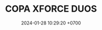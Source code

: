 ---
layout: rsl
permalink: /copa-xforce-duos
categories: logos
date: 2024-01-28 10:29:20 +0700
title: COPA XFORCE DUOS
tag: 
color: black
background: '#748DFF'
ICONSL: /assets/logos/COPA XFORCE.png
titleSLR: COPA XFORCE DUOS
image: assets/img/CXFDuos.png

#LLAVE1
equipo1llave1: LOLIVERSO
picks1llave1: ---
equipo2llave1: BYE
picks2llave1: --
#LLAVE2
equipo1llave2: FRIENDLY T
picks1llave2: ---
equipo2llave2: VUYAINAS P
picks2llave2: --
#LLAVE3
equipo1llave3: LA PRINCESA Y..
picks1llave3: ---
equipo2llave3: BYE
picks2llave3: --
#LLAVE4
equipo1llave4: REINO CIENTIFICO
picks1llave4: CHANDELURE, UMBREON
equipo2llave4: BOT FROSTBITE
picks2llave4: DODRIO, MR MIME
#LLAVE5
equipo1llave5: LOS CHANGOS
picks1llave5: NINETALES, MAMOSWINE
equipo2llave5: TOP FROSBITE
picks2llave5: PIKACHU, AZUMARIIL
#LLAVE6
equipo1llave6: BYE
picks1llave6: ---
equipo2llave6: LINBLAKETTV
picks2llave6: --
#LLAVE7
equipo1llave7: TERNERITOS
picks1llave7: ESPEON, URSHIFU
equipo2llave7: MOCITOS
picks2llave7: ESPEON, SNORALAX
#LLAVE8
equipo1llave8: BYE
picks1llave8: ---
equipo2llave8: RAKIU
picks2llave8: --
#LLAVE9
equipo1llave9: BYE
picks1llave9: ---
equipo2llave9: REYES DEL MAR
picks2llave9: --
#LLAVE10
equipo1llave10: DUO CINEMA
picks1llave10: SABLEYE, LEAFEON
equipo2llave10: EL CHAPO
picks2llave10: SABLEYE, GARCHOMP
#LLAVE11
equipo1llave11: LOS ERIZOS LOCOS
picks1llave11: GOODRA, LEAFEON
equipo2llave11: D'OLYMPIA
picks2llave11: MIMIKYU, GRENIJA
#LLAVE12
equipo1llave12: POKETAXIES
picks1llave12: NINETALES, MAMOSWINE
equipo2llave12: LAS BUCHONAS P
picks2llave12: CHARIZARD, PIKACHU
#LLAVE13
equipo1llave13: OKKOTSUSSIMPS
picks1llave13: ---
equipo2llave13: BYE
picks2llave13: --
#LLAVE14
equipo1llave14: TOÑITOS
picks1llave14: ---
equipo2llave14: BYE
picks2llave14: --
#LLAVE15
equipo1llave15: BARRENDEROS
picks1llave15: ---
equipo2llave15: SDT
picks2llave15: --
#LLAVE16
equipo1llave16: BYE
picks1llave16: ---
equipo2llave16: 2 DE ESPADAS
picks2llave16: --

#8VOS DE FINAL
#LLAVE1
equipo1llave17: LOLIVERSO
picks1llave17: LUCARIO, MR MIME
equipo2llave17: VUYAINAS P
picks2llave17: NINETALES, MAMOSWINE
#LLAVE2
equipo1llave18: LA PRINCESA Y..
picks1llave18: SYLVEON, MAMOSWINE
equipo2llave18: BOT FROSTBITE
picks2llave18: ESPEON, LAPRAS
#LLAVE3
equipo1llave19: LOS CHANGOS
picks1llave19: ---
equipo2llave19: LINBLAKETTV
picks2llave19: --
#LLAVE4
equipo1llave20: TERNERITOS
picks1llave20: ---
equipo2llave20: RAKIU
picks2llave20: --
#LLAVE5
equipo1llave21: REYES DEL MAR
picks1llave21: ---
equipo2llave21: DUO CINEMA
picks2llave21: --
#LLAVE6
equipo1llave22: LOS ERIZOS LOCOS
picks1llave22: ---
equipo2llave22: LAS BUCHONAS P
picks2llave22: --
#LLAVE7
equipo1llave23: OKKOTSUSSIMPS
picks1llave23: ---
equipo2llave23: TOÑITOS
picks2llave23: --
#LLAVE8
equipo1llave24: SDT
picks1llave24: ---
equipo2llave24:  2 DE ESPADAS
picks2llave24: --

#4TOS
#LLAVE1
equipo1llave25: LOLIVERSO
picks1llave25: ---
equipo2llave25: BOT FROSTBITE
picks2llave25: --
#LLAVE2
equipo1llave26: ---
picks1llave26: ---
equipo2llave26: ---
picks2llave26: --
#LLAVE3
equipo1llave27: ---
picks1llave27: ---
equipo2llave27: ---
picks2llave27: --
#LLAVE4
equipo1llave28: ---
picks1llave28: ---
equipo2llave28: ---
picks2llave28: --
#LLAVE5


#SEMIFINALES
#LLAVE1
equipo1llave29: ---
picks1llave29: ---
equipo2llave29: ---
picks2llave29: --
#LLAVE2
equipo1llave30: ---
picks1llave30: ---
equipo2llave30: ---
picks2llave30: --

#GRAN FINAL
#LLAVE1
equipo1llave31: ----
picks1llave31: ---
equipo2llave31: ---
picks2llave31: --
---